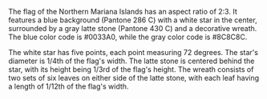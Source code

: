 The flag of the Northern Mariana Islands has an aspect ratio of 2:3. It features a blue background (Pantone 286 C) with a white star in the center, surrounded by a gray latte stone (Pantone 430 C) and a decorative wreath. The blue color code is #0033A0, while the gray color code is #8C8C8C.

The white star has five points, each point measuring 72 degrees. The star's diameter is 1/4th of the flag's width. The latte stone is centered behind the star, with its height being 1/3rd of the flag's height. The wreath consists of two sets of six leaves on either side of the latte stone, with each leaf having a length of 1/12th of the flag's width.